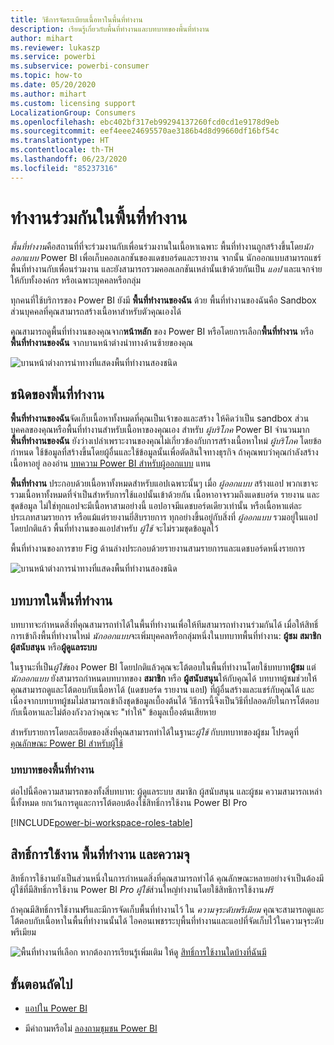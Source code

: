 ```yaml
---
title: วิธีการจัดระเบียบเนื้อหาในพื้นที่ทำงาน
description: เรียนรู้เกี่ยวกับพื้นที่ทำงานและบทบาทของพื้นที่ทำงาน
author: mihart
ms.reviewer: lukaszp
ms.service: powerbi
ms.subservice: powerbi-consumer
ms.topic: how-to
ms.date: 05/20/2020
ms.author: mihart
ms.custom: licensing support
LocalizationGroup: Consumers
ms.openlocfilehash: ebc402bf317eb99294137260fcd0cd1e9178d9eb
ms.sourcegitcommit: eef4eee24695570ae3186b4d8d99660df16bf54c
ms.translationtype: HT
ms.contentlocale: th-TH
ms.lasthandoff: 06/23/2020
ms.locfileid: "85237316"
---
```

# <a name="collaborate-in-workspaces"></a>ทำงานร่วมกันในพื้นที่ทำงาน

 *พื้นที่ทำงาน*คือสถานที่ที่จะร่วมงานกับเพื่อนร่วมงานในเนื้อหาเฉพาะ พื้นที่ทำงานถูกสร้างขึ้นโดย*นักออกแบบ* Power BI เพื่อเก็บคอลเลกชันของแดชบอร์ดและรายงาน จากนั้น นักออกแบบสามารถแชร์พื้นที่ทำงานกับเพื่อนร่วมงาน และยังสามารถรวมคอลเลกชันเหล่านั้นเข้าด้วยกันเป็น *แอป* และแจกจ่ายให้กับทั้งองค์กร หรือเฉพาะบุคคลหรือกลุ่ม 

 ทุกคนที่ใช้บริการของ Power BI ยังมี **พื้นที่ทำงานของฉัน** ด้วย  พื้นที่ทำงานของฉันคือ Sandbox ส่วนบุคคลที่คุณสามารถสร้างเนื้อหาสำหรับตัวคุณเองได้

 คุณสามารถดูพื้นที่ทำงานของคุณจาก**หน้าหลัก** ของ Power BI หรือโดยการเลือก**พื้นที่ทำงาน** หรือ **พื้นที่ทำงานของฉัน** จากบานหน้าต่างนำทางด้านซ้ายของคุณ

 ![บานหน้าต่างการนำทางที่แสดงพื้นที่ทำงานสองชนิด](media/end-user-workspaces/power-bi-home.png)

## <a name="types-of-workspaces"></a>ชนิดของพื้นที่ทำงาน
**พื้นที่ทำงานของฉัน**จัดเก็บเนื้อหาทั้งหมดที่คุณเป็นเจ้าของและสร้าง ให้คิดว่าเป็น sandbox ส่วนบุคคลของคุณหรือพื้นที่ทำงานสำหรับเนื้อหาของคุณเอง สำหรับ *ผู้บริโภค* Power BI จำนวนมาก **พื้นที่ทำงานของฉัน** ยังว่างเปล่าเพราะงานของคุณไม่เกี่ยวข้องกับการสร้างเนื้อหาใหม่ *ผู้บริโภค* โดยข้อกำหนด ใช้ข้อมูลที่สร้างขึ้นโดยผู้อื่นและใช้ข้อมูลนั้นเพื่อตัดสินใจทางธุรกิจ ถ้าคุณพบว่าคุณกำลังสร้างเนื้อหาอยู่ ลองอ่าน [บทความ Power BI สำหรับผู้ออกแบบ](../create-reports/index.yml) แทน

**พื้นที่ทำงาน** ประกอบด้วยเนื้อหาทั้งหมดสำหรับแอปเฉพาะนั้นๆ เมื่อ *ผู้ออกแบบ* สร้างแอป พวกเขาจะรวมเนื้อหาทั้งหมดที่จำเป็นสำหรับการใช้แอปนั้นเข้าด้วยกัน เนื้อหาอาจรวมถึงแดชบอร์ด รายงาน และชุดข้อมูล ไม่ใช่ทุกแอปจะมีเนื้อหาสามอย่างนี้ แอปอาจมีแดชบอร์ดเดียวเท่านั้น หรือเนื้อหาแต่ละประเภทสามรายการ หรือแม้แต่รายงานยี่สิบรายการ ทุกอย่างขึ้นอยู่กับสิ่งที่ *ผู้ออกแบบ* รวมอยู่ในแอป โดยปกติแล้ว พื้นที่ทำงานของแอปสำหรับ *ผู้ใช้* จะไม่รวมชุดข้อมูลไว้

พื้นที่ทำงานของการขาย Fig ด้านล่างประกอบด้วยรายงานสามรายการและแดชบอร์ดหนึ่งรายการ 

![บานหน้าต่างการนำทางที่แสดงพื้นที่ทำงานสองชนิด](media/end-user-workspaces/power-bi-app-workspace.png)

## <a name="roles-in-the-workspaces"></a>บทบาทในพื้นที่ทำงาน

บทบาทจะกำหนดสิ่งที่คุณสามารถทำได้ในพื้นที่ทำงานเพื่อให้ทีมสามารถทำงานร่วมกันได้  เมื่อให้สิทธิ์การเข้าถึงพื้นที่ทำงานใหม่ *นักออกแบบ*จะเพิ่มบุคคลหรือกลุ่มหนึ่งในบทบาทพื้นที่ทำงาน: **ผู้ชม** **สมาชิก** **ผู้สนับสนุน** หรือ**ผู้ดูแลระบบ** 


ในฐานะที่เป็น*ผู้ใช้*ของ Power BI โดยปกติแล้วคุณจะโต้ตอบในพื้นที่ทำงานโดยใช้บทบาท**ผู้ชม** แต่*นักออกแบบ* ยังสามารถกำหนดบทบาทของ **สมาชิก** หรือ **ผู้สนับสนุน**ให้กับคุณได้ บทบาทผู้ชมช่วยให้คุณสามารถดูและโต้ตอบกับเนื้อหาได้ (แดชบอร์ด รายงาน แอป) ที่ผู้อื่นสร้างและแชร์กับคุณได้ และเนื่องจากบทบาทผู้ชมไม่สามารถเข้าถึงชุดข้อมูลเบื้องต้นได้ วิธีการนี้จึงเป็นวิธีที่ปลอดภัยในการโต้ตอบกับเนื้อหาและไม่ต้องกังวลว่าคุณจะ "ทำให้" ข้อมูลเบื้องต้นเสียหาย


สำหรับรายการโดยละเอียดของสิ่งที่คุณสามารถทำได้ในฐานะ*ผู้ใช้* กับบทบาทของผู้ชม โปรดดูที่ [คุณลักษณะ Power BI สำหรับผู้ใช้](end-user-features.md)


### <a name="workspace-roles"></a>บทบาทของพื้นที่ทำงาน

ต่อไปนี้คือความสามารถของทั้งสี่บทบาท: ผู้ดูแลระบบ สมาชิก ผู้สนับสนุน และผู้ชม ความสามารถเหล่านี้ทั้งหมด ยกเว้นการดูและการโต้ตอบต้องใช้สิทธิ์การใช้งาน Power BI Pro

[!INCLUDE[power-bi-workspace-roles-table](../includes/power-bi-workspace-roles-table.md)]

## <a name="licensing-workspaces-and-capacity"></a>สิทธิ์การใช้งาน พื้นที่ทำงาน และความจุ
สิทธิ์การใช้งานยังเป็นส่วนหนึ่งในการกำหนดสิ่งที่คุณสามารถทำได้ คุณลักษณะหลายอย่างจำเป็นต้องมีผู้ใช้ที่มีสิทธิ์การใช้งาน Power BI *Pro* *ผู้ใช้*ส่วนใหญ่ทำงานโดยใช้สิทธิการใช้งาน*ฟรี* 

ถ้าคุณมีสิทธิ์การใช้งานฟรีและมีการจัดเก็บพื้นที่ทำงานไว้ ใน *ความจุระดับพรีเมียม* คุณจะสามารถดูและโต้ตอบกับเนื้อหาในพื้นที่ทำงานนั้นได้ ไอคอนเพชรระบุพื้นที่ทำงานและแอปที่จัดเก็บไว้ในความจุระดับพรีเมียม

![พื้นที่ทำงานที่เลือก](media/end-user-workspaces/power-bi-diamond.png) หากต้องการเรียนรู้เพิ่มเติม ให้ดู [สิทธิ์การใช้งานใดบ้างที่ฉันมี](end-user-license.md)



## <a name="next-steps"></a>ขั้นตอนถัดไป
* [แอปใน Power BI](end-user-apps.md)    

* มีคำถามหรือไม่ [ลองถามชุมชน Power BI](https://community.powerbi.com/)

